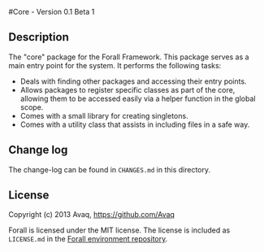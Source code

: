 #Core - Version 0.1 Beta 1

## Description

The "core" package for the Forall Framework.
This package serves as a main entry point for the system. It performs the following tasks:

* Deals with finding other packages and accessing their entry points.
* Allows packages to register specific classes as part of the core, allowing them to be
  accessed easily via a helper function in the global scope.
* Comes with a small library for creating singletons.
* Comes with a utility class that assists in including files in a safe way.

## Change log

The change-log can be found in `CHANGES.md` in this directory.

## License

Copyright (c) 2013 Avaq, https://github.com/Avaq

Forall is licensed under the MIT license. The license is included as `LICENSE.md` in the 
[Forall environment repository](https://github.com/ForallFramework/Forall).
